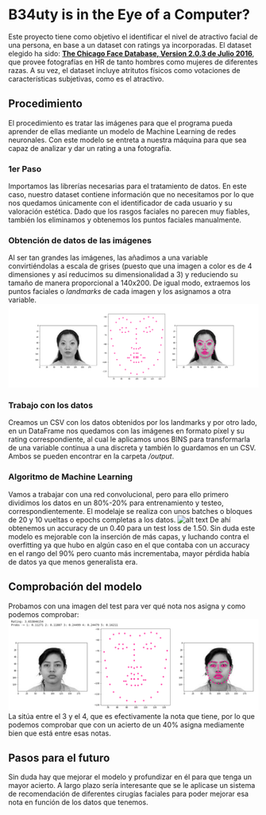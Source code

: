 # B34uty is in the Eye of a Computer?
Este proyecto tiene como objetivo el identificar el nivel de atractivo facial de una persona, en base a un dataset con ratings ya incorporadas.
El dataset elegido ha sido: [**The Chicago Face Database, Version 2.0.3 de Julio 2016**](https://chicagofaces.org/default/), que provee fotografías en HR de tanto hombres como mujeres de diferentes razas. A su vez, el dataset incluye atritutos físicos como votaciones de características subjetivas, como es el atractivo.

## Procedimiento
El procedimiento es tratar las imágenes para que el programa pueda aprender de ellas mediante un modelo de Machine Learning de redes neuronales. Con este modelo se entreta a nuestra máquina para que sea capaz de analizar y dar un rating a una fotografía.

### 1er Paso
Importamos las librerías necesarias para el tratamiento de datos.
En este caso, nuestro dataset contiene información que no necesitamos por lo que nos quedamos únicamente con el identificador de cada usuario y su valoración estética. Dado que los rasgos faciales no parecen muy fiables, también los eliminamos y obtenemos los puntos faciales manualmente.

### Obtención de datos de las imágenes
Al ser tan grandes las imágenes, las añadimos a una variable convirtiéndolas a escala de grises (puesto que una imagen a color es de 4 dimensiones y así reducimos su dimensionalidad a 3) y reduciendo su tamaño de manera proporcional a 140x200.
De igual modo, extraemos los puntos faciales o *landmarks* de cada imagen y los asignamos a otra variable.
![Imágenes resizeadas y con landmarks](https://github.com/iamjss/beauty-project/blob/master/images/example_landmarks.png?raw=true)

### Trabajo con los datos
Creamos un CSV con los datos obtenidos por los landmarks y por otro lado, en un DataFrame nos quedamos con las imágenes en formato píxel y su rating correspondiente, al cual le aplicamos unos BINS para transformarla de una variable continua a una discreta y también lo guardamos en un CSV. 
Ambos se pueden encontrar en la carpeta */output*.

### Algoritmo de Machine Learning
Vamos a trabajar con una red convolucional, pero para ello primero dividimos los datos en un 80%-20% para entrenamiento y testeo, correspondientemente.
El modelaje se realiza con unos batches o bloques de 20 y 10 vueltas o epochs completas a los datos.
![alt text](http://i67.tinypic.com/2pz9po0.png)
De ahí obtenemos un accuracy de un 0.40 para un test loss de 1.50. Sin duda este modelo es mejorable con la inserción de más capas, y luchando contra el overfitting ya que hubo en algún caso en el que contaba con un accuracy en el rango del 90% pero cuanto más incrementaba, mayor pérdida había de datos ya que menos generalista era.

## Comprobación del modelo
Probamos con una imagen del test para ver qué nota nos asigna y como podemos comprobar:
![Imagen de test y nota](https://github.com/iamjss/beauty-project/blob/master/images/model_test.png?raw=true)
La sitúa entre el 3 y el 4, que es efectivamente la nota que tiene, por lo que podemos comprobar que con un acierto de un 40% asigna mediamente bien que está entre esas notas.

## Pasos para el futuro
Sin duda hay que mejorar el modelo y profundizar en él para que tenga un mayor acierto.
A largo plazo sería interesante que se le aplicase un sistema de recomendación de diferentes cirugías faciales para poder mejorar esa nota en función de los datos que tenemos.